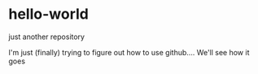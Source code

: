 # hello-world
just another repository

I'm just (finally) trying to figure out how to use github....
We'll see how it goes
